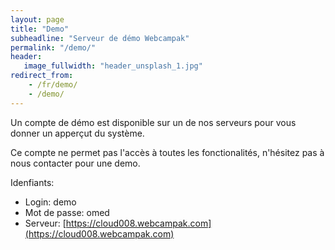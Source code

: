 ```yaml
---
layout: page
title: "Demo"
subheadline: "Serveur de démo Webcampak"
permalink: "/demo/"
header:
   image_fullwidth: "header_unsplash_1.jpg"
redirect_from:
    - /fr/demo/
    - /demo/
---
```


Un compte de démo est disponible sur un de nos serveurs pour vous donner un apperçut du système.

Ce compte ne permet pas l'accès à toutes les fonctionalités, n'hésitez pas à nous contacter pour une demo.

Idenfiants:

* Login: demo
* Mot de passe: omed
* Serveur: [https://cloud008.webcampak.com](https://cloud008.webcampak.com)
